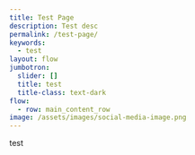 ```yaml
---
title: Test Page
description: Test desc
permalink: /test-page/
keywords:
  - test
layout: flow
jumbotron:
  slider: []
  title: test
  title-class: text-dark
flow:
  - row: main_content_row
image: /assets/images/social-media-image.png
---
```

test